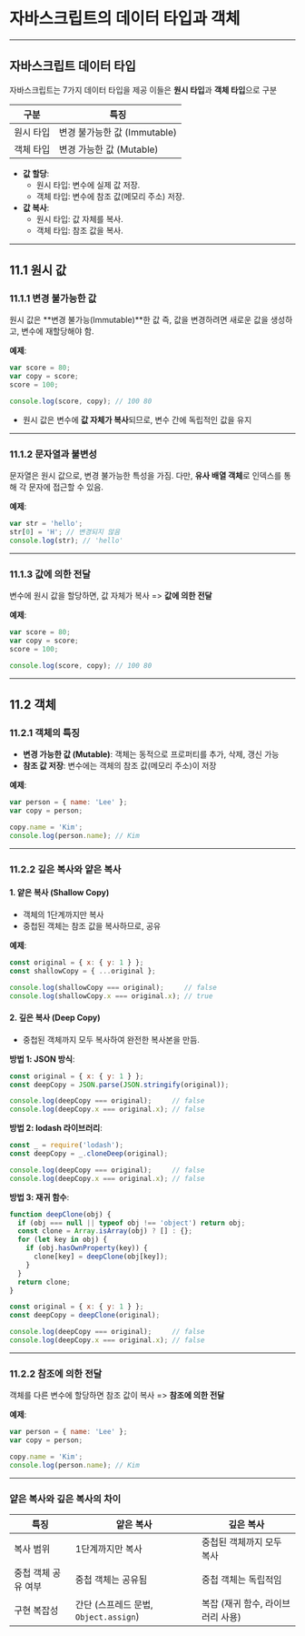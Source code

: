 
# 자바스크립트의 데이터 타입과 객체

---

## 자바스크립트 데이터 타입
자바스크립트는 7가지 데이터 타입을 제공
이들은 **원시 타입**과 **객체 타입**으로 구분

| **구분**   | **특징**                        |
|------------|---------------------------------|
| 원시 타입   | 변경 불가능한 값 (Immutable)    |
| 객체 타입   | 변경 가능한 값 (Mutable)        |

- **값 할당**:
  - 원시 타입: 변수에 실제 값 저장.
  - 객체 타입: 변수에 참조 값(메모리 주소) 저장.
- **값 복사**:
  - 원시 타입: 값 자체를 복사.
  - 객체 타입: 참조 값을 복사.

---

## 11.1 원시 값

### 11.1.1 변경 불가능한 값
원시 값은 **변경 불가능(Immutable)**한 값 
즉, 값을 변경하려면 새로운 값을 생성하고, 변수에 재할당해야 함.

**예제**:
```javascript
var score = 80;
var copy = score;
score = 100;

console.log(score, copy); // 100 80
```

- 원시 값은 변수에 **값 자체가 복사**되므로, 변수 간에 독립적인 값을 유지

---

### 11.1.2 문자열과 불변성
문자열은 원시 값으로, 변경 불가능한 특성을 가짐.
다만, **유사 배열 객체**로 인덱스를 통해 각 문자에 접근할 수 있음.

**예제**:
```javascript
var str = 'hello';
str[0] = 'H'; // 변경되지 않음
console.log(str); // 'hello'
```

---

### 11.1.3 값에 의한 전달
변수에 원시 값을 할당하면, 값 자체가 복사 => **값에 의한 전달**

**예제**:
```javascript
var score = 80;
var copy = score;
score = 100;

console.log(score, copy); // 100 80
```

---

## 11.2 객체

### 11.2.1 객체의 특징
- **변경 가능한 값 (Mutable)**: 객체는 동적으로 프로퍼티를 추가, 삭제, 갱신 가능
- **참조 값 저장**: 변수에는 객체의 참조 값(메모리 주소)이 저장

**예제**:
```javascript
var person = { name: 'Lee' };
var copy = person;

copy.name = 'Kim';
console.log(person.name); // Kim
```

---

### 11.2.2 깊은 복사와 얕은 복사

#### 1. **얕은 복사 (Shallow Copy)**
- 객체의 1단계까지만 복사
- 중첩된 객체는 참조 값을 복사하므로, 공유

**예제**:
```javascript
const original = { x: { y: 1 } };
const shallowCopy = { ...original };

console.log(shallowCopy === original);     // false
console.log(shallowCopy.x === original.x); // true
```

#### 2. **깊은 복사 (Deep Copy)**
- 중첩된 객체까지 모두 복사하여 완전한 복사본을 만듬.

**방법 1: JSON 방식**:
```javascript
const original = { x: { y: 1 } };
const deepCopy = JSON.parse(JSON.stringify(original));

console.log(deepCopy === original);     // false
console.log(deepCopy.x === original.x); // false
```

**방법 2: lodash 라이브러리**:
```javascript
const _ = require('lodash');
const deepCopy = _.cloneDeep(original);

console.log(deepCopy === original);     // false
console.log(deepCopy.x === original.x); // false
```

**방법 3: 재귀 함수**:
```javascript
function deepClone(obj) {
  if (obj === null || typeof obj !== 'object') return obj;
  const clone = Array.isArray(obj) ? [] : {};
  for (let key in obj) {
    if (obj.hasOwnProperty(key)) {
      clone[key] = deepClone(obj[key]);
    }
  }
  return clone;
}

const original = { x: { y: 1 } };
const deepCopy = deepClone(original);

console.log(deepCopy === original);     // false
console.log(deepCopy.x === original.x); // false
```

---

### 11.2.2 참조에 의한 전달
객체를 다른 변수에 할당하면 참조 값이 복사 => **참조에 의한 전달**

**예제**:
```javascript
var person = { name: 'Lee' };
var copy = person;

copy.name = 'Kim';
console.log(person.name); // Kim
```

---

### 얕은 복사와 깊은 복사의 차이

| **특징**           | **얕은 복사**                  | **깊은 복사**                  |
|--------------------|-------------------------------|-------------------------------|
| 복사 범위           | 1단계까지만 복사               | 중첩된 객체까지 모두 복사       |
| 중첩 객체 공유 여부 | 중첩 객체는 공유됨             | 중첩 객체는 독립적임            |
| 구현 복잡성         | 간단 (스프레드 문법, `Object.assign`) | 복잡 (재귀 함수, 라이브러리 사용) |


